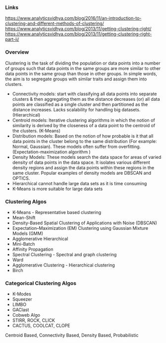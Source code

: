 ### Links
https://www.analyticsvidhya.com/blog/2016/11/an-introduction-to-clustering-and-different-methods-of-clustering/
https://www.analyticsvidhya.com/blog/2013/11/getting-clustering-right/
https://www.analyticsvidhya.com/blog/2013/11/getting-clustering-right-part-ii/


### Overview
Clustering is the task of dividing the population or data points into a number of groups such that data points in the same groups are more similar to other data points in the same group than those in other groups. In simple words, the aim is to segregate groups with similar traits and assign them into clusters.
* Connectivity models: start with classifying all data points into separate clusters & then aggregating them as the distance decreases (or) all data points are classified as a single cluster and then partitioned as the distance increases. Lacks scalability for handling big datasets. (Hierarchical)
* Centroid models: Iterative clustering algorithms in which the notion of similarity is derived by the closeness of a data point to the centroid of the clusters. (K-Means)
* Distribution models: Based on the notion of how probable is it that all data points in the cluster belong to the same distribution (For example: Normal, Gaussian). These models often suffer from overfitting. (Expectation-maximization algorithm )
* Density Models: These models search the data space for areas of varied density of data points in the data space. It isolates various different density regions and assign the data points within these regions in the same cluster. Popular examples of density models are DBSCAN and OPTICS.
* Hierarchical cannot handle large data sets as it is time consuming
* K-Means is more suitable for large data sets


### Clustering Algos
* K-Means - Representative based clustering
* Mean-Shift
* Density-Based Spatial Clustering of Applications with Noise (DBSCAN)
* Expectation–Maximization (EM) Clustering using Gaussian Mixture Models (GMM)
* Agglomerative Hierarchical
* Mini-Batch
* Affinity Propagation
* Spectral Clustering - Spectral and graph clustering
* Ward
* Agglomerative Clustering - Hierarchical clustering
* Birch

### Categorical Clustering Algos
* K-Modes
* Squeezer
* LIMBO
* GAClast
* Cobweb Algo
* STIRR, ROCK, CLICK
* CACTUS, COOLCAT, CLOPE







Centroid Based, Connectivity Based, Density Based, Probabilistic





